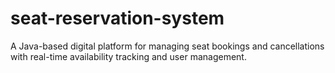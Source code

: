 # seat-reservation-system
A Java-based digital platform for managing seat bookings and cancellations with real-time availability tracking and user management.
